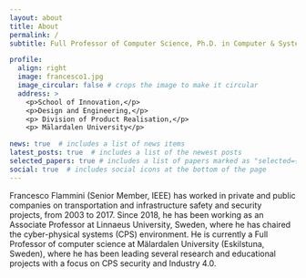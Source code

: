```yaml
---
layout: about
title: About
permalink: /
subtitle: Full Professor of Computer Science, Ph.D. in Computer & Systems Engineering, IEEE Senior Member, ACM Distinguished Speaker.

profile:
  align: right
  image: francesco1.jpg
  image_circular: false # crops the image to make it circular
  address: >
    <p>School of Innovation,</p>
    <p>Design and Engineering,</p>
    <p> Division of Product Realisation,</p>
    <p> Mälardalen University</p>

news: true  # includes a list of news items
latest_posts: true  # includes a list of the newest posts
selected_papers: true # includes a list of papers marked as "selected={true}"
social: true  # includes social icons at the bottom of the page
---
```


Francesco Flammini (Senior Member, IEEE) has worked in private and public companies on transportation and infrastructure safety and security projects, from 2003 to 2017. Since 2018, he has been working as an Associate Professor at Linnaeus University, Sweden, where he has chaired the cyber-physical systems (CPS) environment. He is currently a Full Professor of computer science at Mälardalen University (Eskilstuna, Sweden), where he has been leading several research and educational projects with a focus on CPS security and Industry 4.0.


